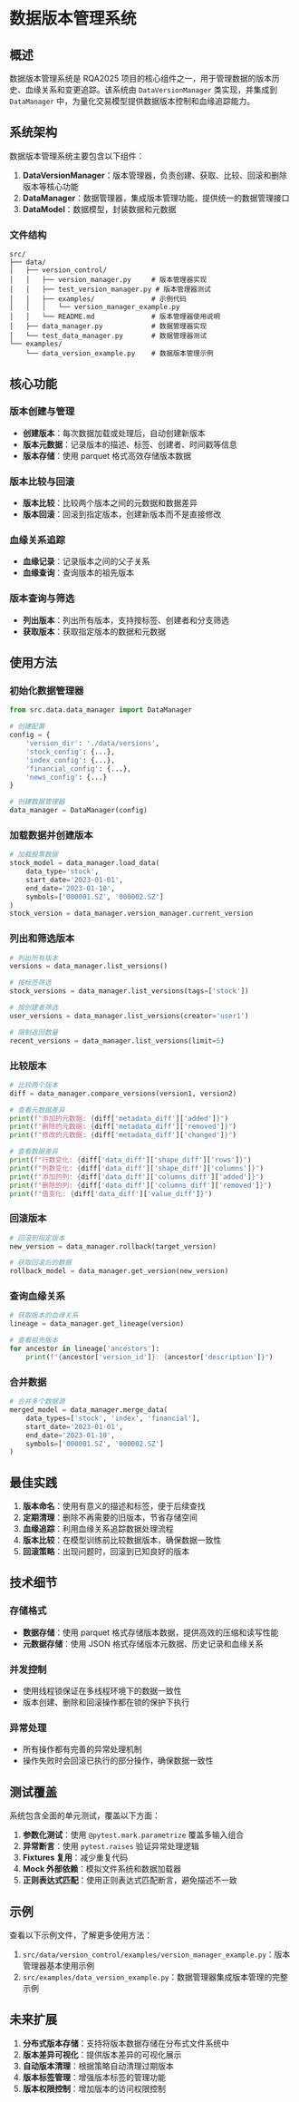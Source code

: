 # 数据版本管理系统

## 概述

数据版本管理系统是 RQA2025 项目的核心组件之一，用于管理数据的版本历史、血缘关系和变更追踪。该系统由 `DataVersionManager` 类实现，并集成到 `DataManager` 中，为量化交易模型提供数据版本控制和血缘追踪能力。

## 系统架构

数据版本管理系统主要包含以下组件：

1. **DataVersionManager**：版本管理器，负责创建、获取、比较、回滚和删除版本等核心功能
2. **DataManager**：数据管理器，集成版本管理功能，提供统一的数据管理接口
3. **DataModel**：数据模型，封装数据和元数据

### 文件结构

```
src/
├── data/
│   ├── version_control/
│   │   ├── version_manager.py     # 版本管理器实现
│   │   ├── test_version_manager.py # 版本管理器测试
│   │   ├── examples/              # 示例代码
│   │   │   └── version_manager_example.py
│   │   └── README.md              # 版本管理器使用说明
│   ├── data_manager.py            # 数据管理器实现
│   └── test_data_manager.py       # 数据管理器测试
└── examples/
    └── data_version_example.py    # 数据版本管理示例
```

## 核心功能

### 版本创建与管理

- **创建版本**：每次数据加载或处理后，自动创建新版本
- **版本元数据**：记录版本的描述、标签、创建者、时间戳等信息
- **版本存储**：使用 parquet 格式高效存储版本数据

### 版本比较与回滚

- **版本比较**：比较两个版本之间的元数据和数据差异
- **版本回滚**：回滚到指定版本，创建新版本而不是直接修改

### 血缘关系追踪

- **血缘记录**：记录版本之间的父子关系
- **血缘查询**：查询版本的祖先版本

### 版本查询与筛选

- **列出版本**：列出所有版本，支持按标签、创建者和分支筛选
- **获取版本**：获取指定版本的数据和元数据

## 使用方法

### 初始化数据管理器

```python
from src.data.data_manager import DataManager

# 创建配置
config = {
    'version_dir': './data/versions',
    'stock_config': {...},
    'index_config': {...},
    'financial_config': {...},
    'news_config': {...}
}

# 创建数据管理器
data_manager = DataManager(config)
```

### 加载数据并创建版本

```python
# 加载股票数据
stock_model = data_manager.load_data(
    data_type='stock',
    start_date='2023-01-01',
    end_date='2023-01-10',
    symbols=['000001.SZ', '000002.SZ']
)
stock_version = data_manager.version_manager.current_version
```

### 列出和筛选版本

```python
# 列出所有版本
versions = data_manager.list_versions()

# 按标签筛选
stock_versions = data_manager.list_versions(tags=['stock'])

# 按创建者筛选
user_versions = data_manager.list_versions(creator='user1')

# 限制返回数量
recent_versions = data_manager.list_versions(limit=5)
```

### 比较版本

```python
# 比较两个版本
diff = data_manager.compare_versions(version1, version2)

# 查看元数据差异
print(f"添加的元数据: {diff['metadata_diff']['added']}")
print(f"删除的元数据: {diff['metadata_diff']['removed']}")
print(f"修改的元数据: {diff['metadata_diff']['changed']}")

# 查看数据差异
print(f"行数变化: {diff['data_diff']['shape_diff']['rows']}")
print(f"列数变化: {diff['data_diff']['shape_diff']['columns']}")
print(f"添加的列: {diff['data_diff']['columns_diff']['added']}")
print(f"删除的列: {diff['data_diff']['columns_diff']['removed']}")
print(f"值变化: {diff['data_diff']['value_diff']}")
```

### 回滚版本

```python
# 回滚到指定版本
new_version = data_manager.rollback(target_version)

# 获取回滚后的数据
rollback_model = data_manager.get_version(new_version)
```

### 查询血缘关系

```python
# 获取版本的血缘关系
lineage = data_manager.get_lineage(version)

# 查看祖先版本
for ancestor in lineage['ancestors']:
    print(f"{ancestor['version_id']}: {ancestor['description']}")
```

### 合并数据

```python
# 合并多个数据源
merged_model = data_manager.merge_data(
    data_types=['stock', 'index', 'financial'],
    start_date='2023-01-01',
    end_date='2023-01-10',
    symbols=['000001.SZ', '000002.SZ']
)
```

## 最佳实践

1. **版本命名**：使用有意义的描述和标签，便于后续查找
2. **定期清理**：删除不再需要的旧版本，节省存储空间
3. **血缘追踪**：利用血缘关系追踪数据处理流程
4. **版本比较**：在模型训练前比较数据版本，确保数据一致性
5. **回滚策略**：出现问题时，回滚到已知良好的版本

## 技术细节

### 存储格式

- **数据存储**：使用 parquet 格式存储版本数据，提供高效的压缩和读写性能
- **元数据存储**：使用 JSON 格式存储版本元数据、历史记录和血缘关系

### 并发控制

- 使用线程锁保证在多线程环境下的数据一致性
- 版本创建、删除和回滚操作都在锁的保护下执行

### 异常处理

- 所有操作都有完善的异常处理机制
- 操作失败时会回滚已执行的部分操作，确保数据一致性

## 测试覆盖

系统包含全面的单元测试，覆盖以下方面：

1. **参数化测试**：使用 `@pytest.mark.parametrize` 覆盖多输入组合
2. **异常断言**：使用 `pytest.raises` 验证异常处理逻辑
3. **Fixtures 复用**：减少重复代码
4. **Mock 外部依赖**：模拟文件系统和数据加载器
5. **正则表达式匹配**：使用正则表达式匹配断言，避免描述不一致

## 示例

查看以下示例文件，了解更多使用方法：

1. `src/data/version_control/examples/version_manager_example.py`：版本管理器基本使用示例
2. `src/examples/data_version_example.py`：数据管理器集成版本管理的完整示例

## 未来扩展

1. **分布式版本存储**：支持将版本数据存储在分布式文件系统中
2. **版本差异可视化**：提供版本差异的可视化展示
3. **自动版本清理**：根据策略自动清理过期版本
4. **版本标签管理**：增强版本标签的管理功能
5. **版本权限控制**：增加版本的访问权限控制
